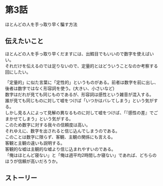 # 第3話

ほとんどの人を手っ取り早く騙す方法  

## 伝えたいこと  

ほとんどの人を手っ取り早くだますには、出鱈目でもいいので数字を使えばいい。  
それだけを伝えるのでは足りないので、定量的とはどういうことなのか考察する回にしたい。

「定量的」に似た言葉に「定性的」というものがある。前者は数字を前に出し、後者は数字ではなく形容詞を使う。(大きい、小さいなど)  
数字はだれが見ても同じものであるが、形容詞は感性という雑音が混入する。  
誰が見ても同じものに対して嘘をつけば「いつかはバレてしまう」という気がする。  
しかし見る人によって見解の異なるものに対して嘘をつけば、「『感性の差』でごまかせてしまう」という気がする。  
このため数字に対する我々の信頼度は高い。  
それゆえに、数字を出されると信じ込んでしまうのである。  
このことは数字に限らず、客観、主観の関係にも言える。  
客観と主観の違いも説明する。  
客観的な嘘は主観的な嘘より信じ込まれやすいのである。  
「俺はほとんど寝ない」と「俺は週平均2時間しか寝ない」であれば、どちらのほうが信頼が高いだろうか。  



## ストーリー

